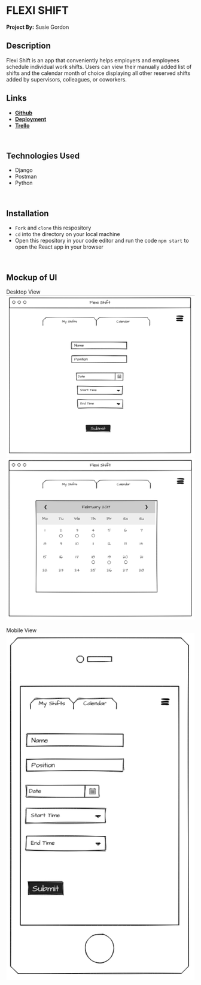 # FLEXI SHIFT 
**Project By:** Susie Gordon

## Description
Flexi Shift is an app that conveniently helps employers and employees schedule individual work shifts. Users can view their manually added list of shifts and the calendar month of choice displaying all other reserved shifts added by supervisors, colleagues, or coworkers. 

## Links
- [**Github**](https://github.com/choisus08/project_4_frontend)
- [**Deployment**](Vercel)
- [**Trello**](Trello)
</br>

## Technologies Used
- Django
- Postman
- Python
</br>

## Installation
- `Fork` and `clone` this respository
- `cd` into the directory on your local machine
- Open this repository in your code editor and run the code `npm start` to open the React app in your browser
</br>

## Mockup of UI <br>
Desktop View <img src= "./public/ui_desktop.png" alt="Desktop UI">
<img src= "./public/ui_desktop2.png" alt="Desktop UI"> 
</br>
</br>
Mobile View 
<img src= "./public/ui_mobile.png" alt="Mobile UI"> 